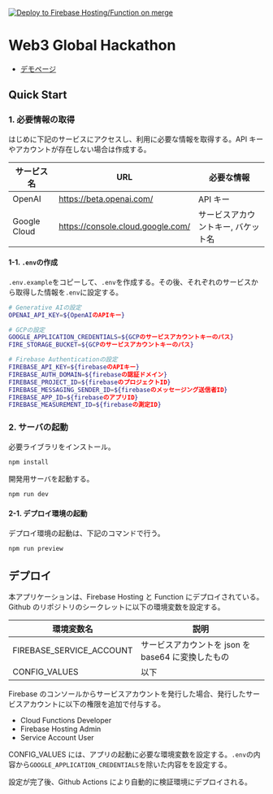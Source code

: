 [![Deploy to Firebase Hosting/Function on merge](https://github.com/teritamas/key3-global-hackathon/actions/workflows/firebase-hosting-merge.yml/badge.svg?branch=main)](https://github.com/teritamas/key3-global-hackathon/actions/workflows/firebase-hosting-merge.yml)

# Web3 Global Hackathon

- [デモページ](https://key3-global-hackathon.web.app/)

## Quick Start

### 1. 必要情報の取得

はじめに下記のサービスにアクセスし、利用に必要な情報を取得する。API キーやアカウントが存在しない場合は作成する。

| サービス名   | URL                               | 必要な情報                         |
| ------------ | --------------------------------- | ---------------------------------- |
| OpenAI       | https://beta.openai.com/          | API キー                           |
| Google Cloud | https://console.cloud.google.com/ | サービスアカウントキー, バケット名 |

#### 1-1. `.env`の作成

`.env.example`をコピーして、`.env`を作成する。その後、それぞれのサービスから取得した情報を`.env`に設定する。

```bash
# Generative AIの設定
OPENAI_API_KEY=${OpenAIのAPIキー}

# GCPの設定
GOOGLE_APPLICATION_CREDENTIALS=${GCPのサービスアカウントキーのパス}
FIRE_STORAGE_BUCKET=${GCPのサービスアカウントキーのパス}

# Firebase Authenticationの設定
FIREBASE_API_KEY=${firebaseのAPIキー}
FIREBASE_AUTH_DOMAIN=${firebaseの認証ドメイン}
FIREBASE_PROJECT_ID=${firebaseのプロジェクトID}
FIREBASE_MESSAGING_SENDER_ID=${firebaseのメッセージング送信者ID}
FIREBASE_APP_ID=${firebaseのアプリID}
FIREBASE_MEASUREMENT_ID=${firebaseの測定ID}
```

### 2. サーバの起動

必要ライブラリをインストール。

```bash
npm install
```

開発用サーバを起動する。

```bash
npm run dev
```

#### 2-1. デプロイ環境の起動

デプロイ環境の起動は、下記のコマンドで行う。

```bash
npm run preview
```

## デプロイ

本アプリケーションは、Firebase Hosting と Function にデプロイされている。Github のリポジトリのシークレットに以下の環境変数を設定する。

| 環境変数名               | 説明                                               |
| ------------------------ | -------------------------------------------------- |
| FIREBASE_SERVICE_ACCOUNT | サービスアカウントを json を base64 に変換したもの |
| CONFIG_VALUES            | 以下                                               |

Firebase のコンソールからサービスアカウントを発行した場合、発行したサービスアカウントに以下の権限を追加で付与する。

- Cloud Functions Developer
- Firebase Hosting Admin
- Service Account User

CONFIG_VALUES には、アプリの起動に必要な環境変数を設定する。`.env`の内容から`GOOGLE_APPLICATION_CREDENTIALS`を除いた内容をを設定する。

設定が完了後、Github Actions により自動的に検証環境にデプロイされる。
